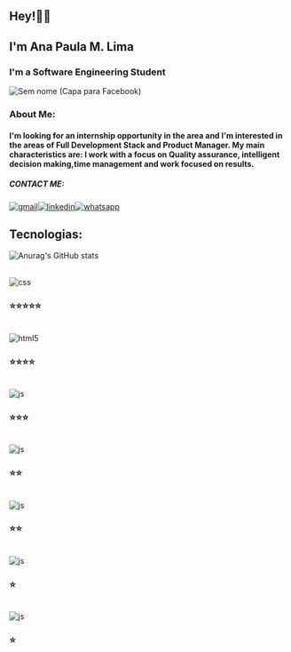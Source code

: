  
## Hey!👋🏻
## I'm Ana Paula M. Lima 
### I'm a Software Engineering Student
![Sem nome (Capa para Facebook)](https://user-images.githubusercontent.com/123080363/221464211-4b11b188-9a3b-401e-b2e7-e290b2f9ed48.gif)

### About Me:
<h4>I'm looking for an internship opportunity in the area
and I'm interested in the areas of Full Development
Stack and Product Manager.
My main characteristics are: I work with a focus on Quality assurance, intelligent decision making,time management and work focused on results.
</h4>


##### CONTACT ME:

[![gmail](https://img.shields.io/badge/Gmail-D14836?style=for-the-badge&logo=gmail&logoColor=white)](https://is.gd/anapaulamendoncalima74)[![linkedin](https://img.shields.io/badge/LinkedIn-0077B5?style=for-the-badge&logo=linkedin&logoColor=white)](https://www.linkedin.com/in/ana-paula-mendon%C3%A7a-lima-29b612204/)[![whatsapp](https://img.shields.io/badge/WhatsApp-25D366?style=for-the-badge&logo=whatsapp&logoColor=white)](https://api.whatsapp.com/send?phone=5522988360501&text=)

## Tecnologias:
![Anurag's GitHub stats](https://github-readme-stats.vercel.app/api?username=anapaula74&show_icons=true&theme=radical)

<div style="display: inline_block"><br/>
<img align="center" alt="css" src = "https://img.shields.io/badge/CSS-239120?&style=for-the-badge&logo=css3&logoColor=white"><h3>⭐⭐⭐⭐⭐</h3>
</div>

<div style="display: inline_block"><br/>
<img align="center" alt="html5" src = "https://img.shields.io/badge/HTML5-E34F26?style=for-the-badge&logo=html5&logoColor=white"/><h3>⭐⭐⭐⭐</h3>
</div>
<div style="display: inline_block"><br/>
<img  align="center" alt="js" src = "https://img.shields.io/badge/JavaScript-323330?style=for-the-badge&logo=javascript&logoColor=F7DF1E"><h3>⭐⭐⭐</h3>
</div>
<div style="display: inline_block"><br/>
<img  align="center" alt="js" src = "https://img.shields.io/badge/Node.js-43853D?style=for-the-badge&logo=node.js&logoColor=white"><h3>⭐⭐</h3>
</div>
<div style="display: inline_block"><br/>
<img  align="center" alt="js" src = "https://img.shields.io/badge/React-20232A?style=for-the-badge&logo=react&logoColor=61DAFB"><h3>⭐⭐</h3>
</div>
<div style="display: inline_block"><br/>
<img  align="center" alt="js" src ="https://img.shields.io/badge/Express.js-404D59?style=for-the-badge" ><h3>⭐</h3>
</div>
<div style="display: inline_block"><br/>
<img  align="center" alt="js" src ="https://img.shields.io/badge/Angular-DD0031?style=for-the-badge&logo=angular&logoColor=white"><h3>⭐</h3>
</div>



